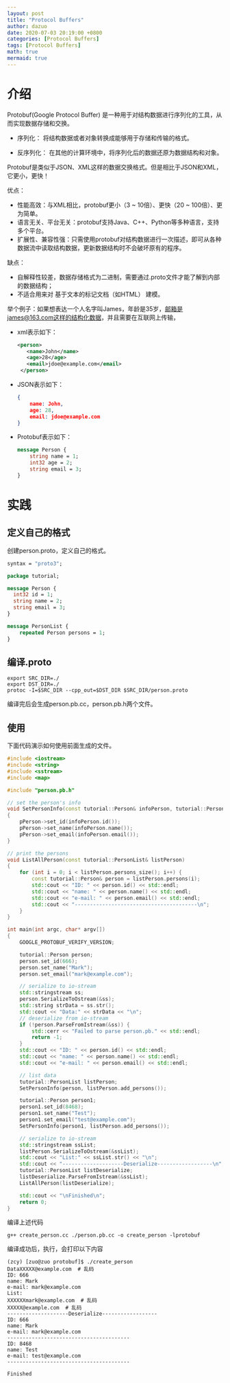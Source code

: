```yaml
---
layout: post
title: "Protocol Buffers"
author: dazuo
date: 2020-07-03 20:19:00 +0800
categories: [Protocol Buffers]
tags: [Protocol Buffers]
math: true
mermaid: true
---
```


# 介绍

Protobuf(Google Protocol Buffer) 是一种用于对结构数据进行序列化的工具，从而实现数据存储和交换。

- 序列化： 将结构数据或者对象转换成能够用于存储和传输的格式。

- 反序列化： 在其他的计算环境中，将序列化后的数据还原为数据结构和对象。

Protobuf是类似于JSON、XML这样的数据交换格式。但是相比于JSON和XML，它更小，更快！

优点：

- 性能高效：与XML相比，protobuf更小（3 ~ 10倍）、更快（20 ~ 100倍）、更为简单。
- 语言无关、平台无关：protobuf支持Java、C++、Python等多种语言，支持多个平台。
- 扩展性、兼容性强：只需使用protobuf对结构数据进行一次描述，即可从各种数据流中读取结构数据，更新数据结构时不会破坏原有的程序。

缺点：

- 自解释性较差，数据存储格式为二进制，需要通过.proto文件才能了解到内部的数据结构；
- 不适合用来对 基于文本的标记文档（如HTML） 建模。

举个例子：如果想表达一个人名字叫James，年龄是35岁，邮箱是james@163.com这样的结构化数据，并且需要在互联网上传输，

- xml表示如下：

  ```xml
  <person>
     <name>John</name>
     <age>28</age>
     <email>jdoe@example.com</email>
   </person>
  ```

- JSON表示如下：

  ```json
  {
      name: John,
      age: 28,
      email: jdoe@example.com
  }
  ```

- Protobuf表示如下：

  ```protobuf
  message Person {
      string name = 1;
      int32 age = 2;
      string email = 3;
  }
  ```



# 实践

## 定义自己的格式

创建person.proto，定义自己的格式。

```protobuf
syntax = "proto3";

package tutorial;

message Person {
  int32 id = 1;
  string name = 2;
  string email = 3;
}

message PersonList {
	repeated Person persons = 1;
}
```

## 编译.proto

```shell
export SRC_DIR=./
export DST_DIR=./
protoc -I=$SRC_DIR --cpp_out=$DST_DIR $SRC_DIR/person.proto
```

编译完后会生成person.pb.cc，person.pb.h两个文件。

## 使用

下面代码演示如何使用前面生成的文件。

```c++
#include <iostream>
#include <string>
#include <sstream>
#include <map>

#include "person.pb.h"

// set the person's info
void SetPersonInfo(const tutorial::Person& infoPerson, tutorial::Person* pPerson)
{
    pPerson->set_id(infoPerson.id());
    pPerson->set_name(infoPerson.name());
    pPerson->set_email(infoPerson.email());
}

// print the persons
void ListAllPerson(const tutorial::PersonList& listPerson)
{
    for (int i = 0; i < listPerson.persons_size(); i++) {
        const tutorial::Person& person = listPerson.persons(i);
        std::cout << "ID: " << person.id() << std::endl;
        std::cout << "name: " << person.name() << std::endl;
        std::cout << "e-mail: " << person.email() << std::endl;
        std::cout << "----------------------------------------\n";
    }
}

int main(int argc, char* argv[])
{
    GOOGLE_PROTOBUF_VERIFY_VERSION;

    tutorial::Person person;
    person.set_id(666);
    person.set_name("Mark");
    person.set_email("mark@example.com");

    // serialize to io-stream
    std::stringstream ss;
    person.SerializeToOstream(&ss);
    std::string strData = ss.str();
    std::cout << "Data:" << strData << "\n";
    // deserialize from io-stream
    if (!person.ParseFromIstream(&ss)) {
        std::cerr << "Failed to parse person.pb." << std::endl;
        return -1;
    }
    std::cout << "ID: " << person.id() << std::endl;
    std::cout << "name: " << person.name() << std::endl;
    std::cout << "e-mail: " << person.email() << std::endl;

    // list data
    tutorial::PersonList listPerson;
    SetPersonInfo(person, listPerson.add_persons());

    tutorial::Person person1;
    person1.set_id(8468);
    person1.set_name("Test");
    person1.set_email("test@example.com");
    SetPersonInfo(person1, listPerson.add_persons());

    // serialize to io-stream
    std::stringstream ssList;
    listPerson.SerializeToOstream(&ssList);
    std::cout << "List:" << ssList.str() << "\n";
    std::cout << "--------------------Deserialize------------------\n";
    tutorial::PersonList listDeserialize;
    listDeserialize.ParseFromIstream(&ssList);
    ListAllPerson(listDeserialize);

    std::cout << "\nFinished\n";
    return 0;
}
```

编译上述代码

```shell
g++ create_person.cc ./person.pb.cc -o create_person -lprotobuf
```

编译成功后，执行，会打印以下内容

```shell
(zcy) [zuo@zuo protobuf]$ ./create_person 
DataXXXXX@example.com  # 乱码
ID: 666
name: Mark
e-mail: mark@example.com
List:
XXXXXXmark@example.com  # 乱码
XXXXX@example.com  # 乱码
--------------------Deserialize------------------
ID: 666
name: Mark
e-mail: mark@example.com
----------------------------------------
ID: 8468
name: Test
e-mail: test@example.com
----------------------------------------

Finished
```

